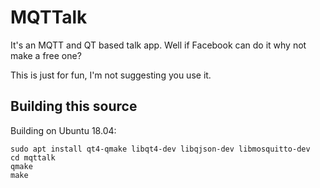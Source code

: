 MQTTalk
=======

It's an MQTT and QT based talk app.  Well if Facebook can do it why not make a free one?

This is just for fun, I'm not suggesting you use it.

Building this source
--------------------

Building on Ubuntu 18.04:

    sudo apt install qt4-qmake libqt4-dev libqjson-dev libmosquitto-dev
    cd mqttalk
    qmake
    make

